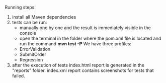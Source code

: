 
Running steps:
1. install all Maven dependencies
2. tests can be run:
   - manually one by one and the result is immediately visible in the console
   - open the terminal in the folder where the pom.xml file is located and run the command **mvn test -P<profile name>**
   We have three profiles:
   - ErrorValidation
   - SubmitOrder
   -  Regression
3. after the execution of tests index.html report is generated in the "reports" folder. 
index.xml report contains screenshots for tests that failed.


